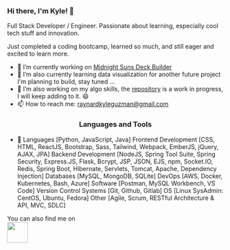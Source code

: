 ### Hi there, I'm Kyle! 👋

Full Stack Developer / Engineer. Passionate about learning, especially cool tech stuff and innovation. 

Just completed a coding bootcamp, learned so much, and still eager and excited to learn more.

- 🔭 I’m currently working on <a href="https://github.com/KyleGuzman/Midnight-Suns-Deck-Builder"> Midnight Suns Deck Builder</a>
- 🌱 I’m also currently learning data visualization for another future project I'm planning to build, stay tuned ...
- 👯 I’m also working on my algo skills, the <a href="https://github.com/KyleGuzman/Algorithms"> repository</a> is a work in progress, I will keep adding to it. 😄
- 📫 How to reach me: <a href="mailto:raynardkyleguzman@gmail.com">raynardkyleguzman@gmail.com</a>

<h3 align="center">Languages and Tools</h3>

- 🔭 Languages [Python, JavaScript, Java]
Frontend Development [CSS, HTML, ReactJS, Bootstrap, Sass, Tailwind, Webpack, EmberJS, jQuery, AJAX, JPA]
Backend Development [NodeJS, Spring Tool Suite, Spring Security, Express.JS, Flask, Bcrypt, JSP, JSON, EJS, npm, Socket.IO, Redis, Spring Boot, Hibernate, Servlets, Tomcat, Apache, Dependency Injection]
Databases [MySQL, MongoDB, SQLite]
DevOps [AWS, Docker, Kubernetes, Bash, Azure]
Software [Postman, MySQL Workbench, VS Code]
Version Control Systems [Git, Github, Gitlab]
OS [Linux SysAdmin: CentOS, Ubuntu, Fedora]
Other [Agile, Scrum, RESTful Architecture & API, MVC, SDLC]

You can also find me on <br>
<a href="https://www.linkedin.com/in/raynard-kyle-guzman-32b88a251/"><img src="https://brandlogos.net/wp-content/uploads/2016/06/linkedin-logo-512x512.png" height="48" width="48" ></a>
<!--
**KyleGuzman/KyleGuzman** is a ✨ _special_ ✨ repository because its `README.md` (this file) appears on your GitHub profile.

Here are some ideas to get you started:

- 🔭 I’m currently working on 
- 🌱 I’m currently learning ...
- 👯 I’m looking to collaborate on ...
- 🤔 I’m looking for help with ...
- 💬 Ask me about ...
- 📫 How to reach me: ...
- 😄 Pronouns: ...
- ⚡ Fun fact: ...
-->
